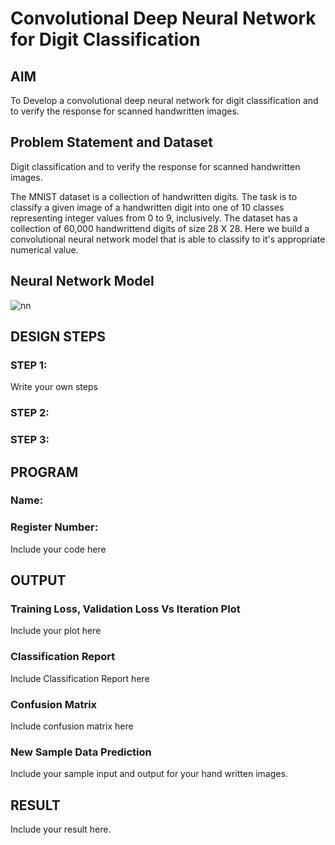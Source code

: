 # Convolutional Deep Neural Network for Digit Classification

## AIM

To Develop a convolutional deep neural network for digit classification and to verify the response for scanned handwritten images.

## Problem Statement and Dataset
Digit classification and to verify the response for scanned handwritten images.

The MNIST dataset is a collection of handwritten digits. The task is to classify a given image of a handwritten digit into one of 10 classes representing integer values from 0 to 9, inclusively. The dataset has a collection of 60,000 handwrittend digits of size 28 X 28. Here we build a convolutional neural network model that is able to classify to it's appropriate numerical value.

## Neural Network Model
![nn](https://github.com/BALA291/mnist-classification/assets/120717501/dbd27d2f-f6ec-4e24-b1e5-83bbdc9e3b41)

## DESIGN STEPS

### STEP 1:
Write your own steps

### STEP 2:

### STEP 3:


## PROGRAM

### Name:
### Register Number:


Include your code here

## OUTPUT

### Training Loss, Validation Loss Vs Iteration Plot

Include your plot here

### Classification Report

Include Classification Report here

### Confusion Matrix

Include confusion matrix here

### New Sample Data Prediction

Include your sample input and output for your hand written images.

## RESULT
Include your result here.
